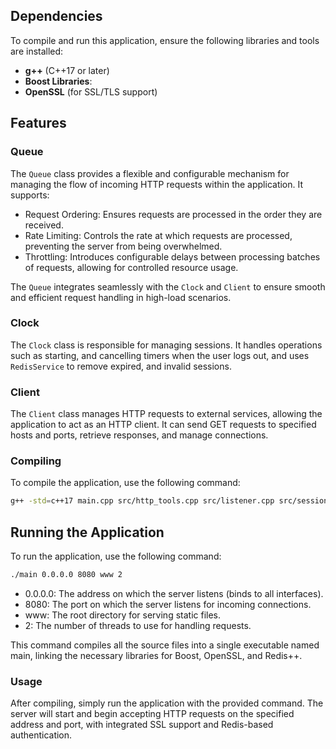 ## Dependencies

To compile and run this application, ensure the following libraries and tools are installed:

- **g++** (C++17 or later)
- **Boost Libraries**:
- **OpenSSL** (for SSL/TLS support)
## Features

### Queue
The ```Queue``` class provides a flexible and configurable mechanism for managing the flow of incoming HTTP requests within the application. It supports:

- Request Ordering: Ensures requests are processed in the order they are received.
- Rate Limiting: Controls the rate at which requests are processed, preventing the server from being overwhelmed.
- Throttling: Introduces configurable delays between processing batches of requests, allowing for controlled resource usage.

The ```Queue``` integrates seamlessly with the ```Clock``` and ```Client``` to ensure smooth and efficient request handling in high-load scenarios.

### Clock
The `Clock` class is responsible for managing sessions. It handles operations such as starting, and cancelling timers when the user logs out, and uses `RedisService` to remove expired, and invalid sessions.

### Client
The `Client` class manages HTTP requests to external services, allowing the application to act as an HTTP client. It can send GET requests to specified hosts and ports, retrieve responses, and manage connections.

### Compiling

To compile the application, use the following command:

```bash
g++ -std=c++17 main.cpp src/http_tools.cpp src/listener.cpp src/session.cpp src/application.cpp src/services/clock.cpp src/services/queue.cpp src/services/test.cpp src/services/client.cpp -o main -lboost_system -lboost_filesystem -lboost_thread -lssl -lcrypto -lpthread
```

## Running the Application

To run the application, use the following command:

```bash
./main 0.0.0.0 8080 www 2
```

- 0.0.0.0: The address on which the server listens (binds to all interfaces).
- 8080: The port on which the server listens for incoming connections.
- www: The root directory for serving static files.
- 2: The number of threads to use for handling requests.


This command compiles all the source files into a single executable named main, linking the necessary libraries for Boost, OpenSSL, and Redis++.

### Usage

After compiling, simply run the application with the provided command. The server will start and begin accepting HTTP requests on the specified address and port, with integrated SSL support and Redis-based authentication.
